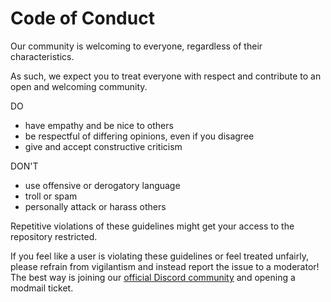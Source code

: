 # Code of Conduct

Our community is welcoming to everyone, regardless of their characteristics.

As such, we expect you to treat everyone with respect and contribute to an open and welcoming community.

DO
- have empathy and be nice to others
- be respectful of differing opinions, even if you disagree
- give and accept constructive criticism

DON'T
- use offensive or derogatory language
- troll or spam
- personally attack or harass others

Repetitive violations of these guidelines might get your access to the repository restricted.

If you feel like a user is violating these guidelines or feel treated unfairly, please refrain from vigilantism
and instead report the issue to a moderator! The best way is joining our [official Discord community](https://vencord.dev/discord)
and opening a modmail ticket.
